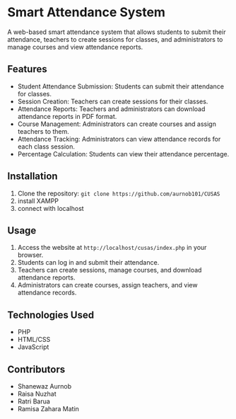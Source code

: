 # Smart Attendance System

A web-based smart attendance system that allows students to submit their attendance, teachers to create sessions for classes, and administrators to manage courses and view attendance reports.

## Features

- Student Attendance Submission: Students can submit their attendance for classes.
- Session Creation: Teachers can create sessions for their classes.
- Attendance Reports: Teachers and administrators can download attendance reports in PDF format.
- Course Management: Administrators can create courses and assign teachers to them.
- Attendance Tracking: Administrators can view attendance records for each class session.
- Percentage Calculation: Students can view their attendance percentage.

## Installation

1. Clone the repository: `git clone https://github.com/aurnob101/CUSAS`
2. install XAMPP 
3. connect with localhost 


## Usage

1. Access the website at `http://localhost/cusas/index.php` in your browser.
2. Students can log in and submit their attendance.
3. Teachers can create sessions, manage courses, and download attendance reports.
4. Administrators can create courses, assign teachers, and view attendance records.

## Technologies Used

- PHP
- HTML/CSS
- JavaScript

## Contributors

- Shanewaz Aurnob 
- Raisa Nuzhat
- Ratri Barua
- Ramisa Zahara Matin 

